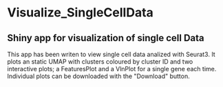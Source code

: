 # Visualize_SingleCellData

## Shiny app for visualization of single cell Data

This app has been writen to view single cell data analized with Seurat3. It plots an static UMAP with clusters coloured by cluster ID and two interactive plots; a FeaturesPlot and a VlnPlot for a single gene each time. Individual plots can be downloaded with the "Download" button. 
